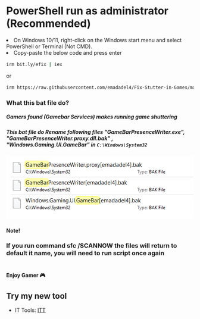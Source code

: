 


<h1>PowerShell run as administrator (Recommended) </h1>
<li>On Windows 10/11, right-click on the Windows start menu and select PowerShell or Terminal (Not CMD).</li>
<li>Copy-paste the below code and press enter</li>


```sh
irm bit.ly/efix | iex 
```
or

```sh
irm https://raw.githubusercontent.com/emadadel4/Fix-Stutter-in-Games/main/fix.ps1 | iex 
```

<h3>What this bat file do?</h3>
<h5>Gamers found (Gamebar Services) makes running game shuttering</h5>
<h5>This bat file do Rename following files "GameBarPresenceWriter.exe", "GameBarPresenceWriter.proxy.dll.bak" , "Windows.Gaming.UI.GameBar" in <code>C:\Windows\System32</code></h5>

<center>
<a target="_blank" rel="noopener noreferrer" href="https://github.com/emadadel4/Fix-Stutter-in-Games/blob/main/demo.PNG"><img src="https://github.com/emadadel4/Fix-Stutter-in-Games/blob/main/demo.PNG" alt="screen-install" style="max-width: 100%;"></a>
</center>

<h4>Note!</h4>
<h3>If you run command sfc /SCANNOW the files will return to default it name, you will need to run script once again</h3>
<h1></h1>




<h4>Enjoy Gamer 🎮</h4>

## Try my new tool

- IT Tools: [ITT](https://github.com/emadadel4/ITT)

